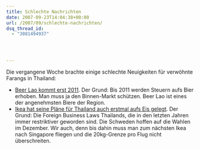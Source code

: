 ```yaml
---
title: Schlechte Nachrichten
date: 2007-09-23T14:04:38+00:00
url: /2007/09/schlechte-nachrichten/
dsq_thread_id:
  - "3081494937"




---
```

Die vergangene Woche brachte einige schlechte Neuigkeiten für verwöhnte Farangs in Thailand:

* [Beer Lao kommt erst 2011][1]. Der Grund: Bis 2011 werden Steuern aufs Bier erhoben. Man muss ja den Binnen-Markt schützen. Beer Lao ist eines der angenehmsten Biere der Region.
* [Ikea hat seine Pläne für Thailand auch erstmal aufs Eis gelegt][2]. Der Grund: Die Foreign Business Laws Thailands, die in den letzten Jahren immer restriktiver geworden sind. Die Schweden hoffen auf die Wahlen im Dezember. Wir auch, denn bis dahin muss man zum nächsten Ikea nach Singapore fliegen und die 20kg-Grenze pro Flug nicht überschreiten.

 [1]: http://www.bangkokpost.com/breaking_news/previousdetail.php?id=121864
 [2]: http://www.telegraph.co.uk/money/main.jhtml?xml=/money/2007/09/22/cclife122.xml
